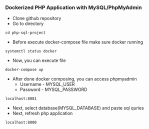 ### Dockerized PHP Application with MySQL/PhpMyAdmin

- Clone github repository
- Go to directory

```
cd php-sql-project
```
- Before execute docker-compose file make sure docker running
```
systemctl status docker
```
- Now, you can execute file
```
docker-compose up
```
- After done docker composing, you can access phpmyadmin
  -  Username - MYSQL_USER
  -  Password - MYSQL_PASSWORD
```
localhost:8081
```
- Next, select database(MYSQL_DATABASE) and paste sql quries
- Next, refresh php application
```
localhost:8000
```
